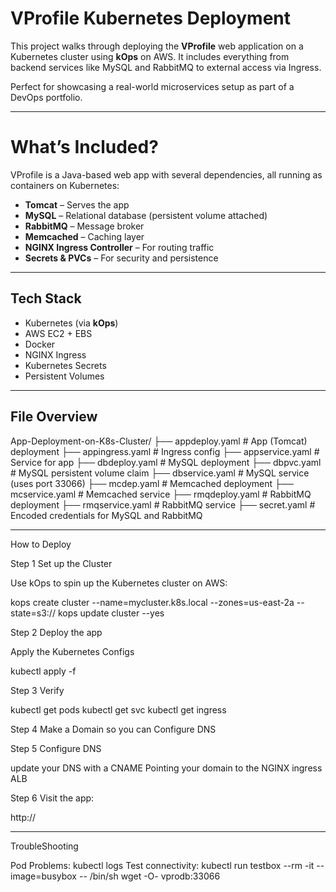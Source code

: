 #  VProfile Kubernetes Deployment

This project walks through deploying the **VProfile** web application on a Kubernetes cluster using **kOps** on AWS. It includes everything from backend services like MySQL and RabbitMQ to external access via Ingress.

Perfect for showcasing a real-world microservices setup as part of a DevOps portfolio.

---

#  What’s Included?

VProfile is a Java-based web app with several dependencies, all running as containers on Kubernetes:

- **Tomcat** – Serves the app
- **MySQL** – Relational database (persistent volume attached)
- **RabbitMQ** – Message broker
- **Memcached** – Caching layer
- **NGINX Ingress Controller** – For routing traffic
- **Secrets & PVCs** – For security and persistence

---

##  Tech Stack

- Kubernetes (via **kOps**)
- AWS EC2 + EBS
- Docker
- NGINX Ingress
- Kubernetes Secrets
- Persistent Volumes

---

##  File Overview

App-Deployment-on-K8s-Cluster/
├── appdeploy.yaml         # App (Tomcat) deployment
├── appingress.yaml        # Ingress config
├── appservice.yaml        # Service for app
├── dbdeploy.yaml          # MySQL deployment
├── dbpvc.yaml             # MySQL persistent volume claim
├── dbservice.yaml         # MySQL service (uses port 33066)
├── mcdep.yaml             # Memcached deployment
├── mcservice.yaml         # Memcached service
├── rmqdeploy.yaml         # RabbitMQ deployment
├── rmqservice.yaml        # RabbitMQ service
├── secret.yaml            # Encoded credentials for MySQL and RabbitMQ

---

How to Deploy

Step 1 
Set up the Cluster

Use kOps to spin up the Kubernetes cluster on AWS:

kops create cluster --name=mycluster.k8s.local --zones=us-east-2a --state=s3://<your-s3-bucket>
kops update cluster --yes

Step 2 
Deploy the app 

Apply the Kubernetes Configs

kubectl apply -f 

Step 3 
Verify

kubectl get pods
kubectl get svc 
kubectl get ingress

Step 4
Make a Domain so you can Configure DNS 

Step 5
Configure DNS 

update your DNS with a CNAME Pointing your domain to the NGINX ingress ALB

Step 6 
Visit the app: 

http://<yourdomain>

---

TroubleShooting

Pod Problems: kubectl logs <pod-name>
Test connectivity: kubectl run testbox --rm -it --image=busybox -- /bin/sh
wget -O- vprodb:33066







